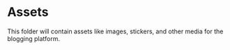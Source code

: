 # Assets

This folder will contain assets like images, stickers, and other media for the blogging platform.